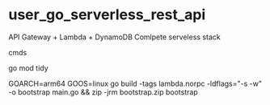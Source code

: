 # user_go_serverless_rest_api
API Gateway + Lambda + DynamoDB Comlpete serveless stack

cmds

go mod tidy

GOARCH=arm64 GOOS=linux go build -tags lambda.norpc -ldflags="-s -w" -o bootstrap main.go && zip -jrm bootstrap.zip bootstrap